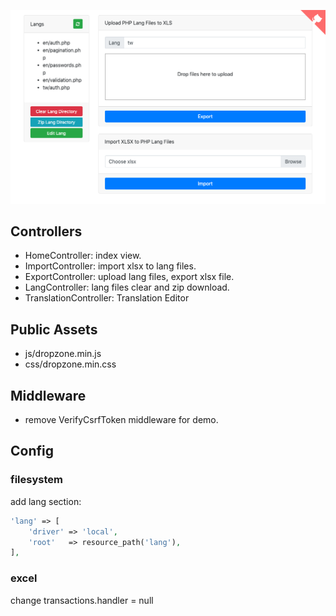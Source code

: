 ![](screenshot.png)

## Controllers
- HomeController: index view.
- ImportController: import xlsx to lang files.
- ExportController: upload lang files, export xlsx file.
- LangController: lang files clear and zip download.
- TranslationController: Translation Editor

## Public Assets
- js/dropzone.min.js
- css/dropzone.min.css

## Middleware
- remove VerifyCsrfToken middleware for demo.

## Config
### filesystem
add lang section:
```php
'lang' => [
    'driver' => 'local',
    'root'   => resource_path('lang'),
],
```

### excel
change transactions.handler = null